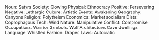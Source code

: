 Noun: Satyrs
Society: Glowing
Physical: Ethnocracy
Positive: Persevering
Negative: Lethargic
Culture: Artistic
Events: Awakening
Geography: Canyons
Religion: Polytheism
Economics: Market socialism
Diets: Coprophagous
Tech: Wind
Nature: Manipulative
Conflict: Compromise
Occupations: Warrior
Symbols: Wolf
Architecture: Cave dwellings
Language: Whistled
Fashion: Draped
Laws: Autocratic
